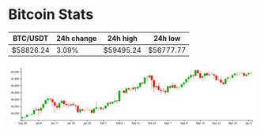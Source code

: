 # Bitcoin Stats

BTC/USDT|24h change|24h high|24h low|
|---|---|---|---|
|$58826.24|3.09%|$59495.24|$56777.77|

<img src="./chart.svg">
